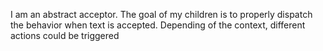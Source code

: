 I am an abstract acceptor.
The goal of my children is to properly dispatch the behavior when text is accepted. Depending of the context, different actions could be triggered